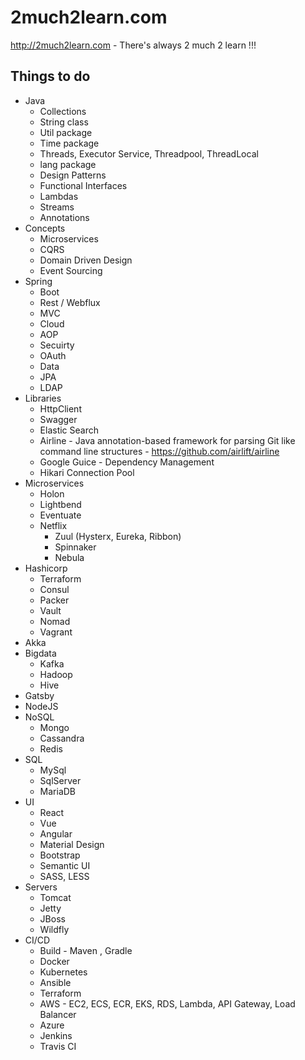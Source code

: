 # 2much2learn.com

http://2much2learn.com - There's always 2 much 2 learn !!!

## Things to do
* Java
  * Collections
  * String class
  * Util package
  * Time package
  * Threads, Executor Service, Threadpool, ThreadLocal
  * lang package
  * Design Patterns
  * Functional Interfaces
  * Lambdas
  * Streams
  * Annotations
* Concepts
  * Microservices
  * CQRS
  * Domain Driven Design
  * Event Sourcing
* Spring
  * Boot
  * Rest / Webflux
  * MVC
  * Cloud
  * AOP
  * Secuirty
  * OAuth
  * Data
  * JPA
  * LDAP
* Libraries
  * HttpClient
  * Swagger
  * Elastic Search
  * Airline - Java annotation-based framework for parsing Git like command line structures - https://github.com/airlift/airline
  * Google Guice - Dependency Management
  * Hikari Connection Pool
* Microservices
  * Holon
  * Lightbend
  * Eventuate
  * Netflix
    * Zuul (Hysterx, Eureka, Ribbon)
    * Spinnaker
    * Nebula
* Hashicorp
  * Terraform
  * Consul
  * Packer
  * Vault
  * Nomad
  * Vagrant
* Akka
* Bigdata
  * Kafka
  * Hadoop
  * Hive
* Gatsby
* NodeJS
* NoSQL
  * Mongo
  * Cassandra
  * Redis
* SQL
  * MySql
  * SqlServer
  * MariaDB
* UI
  * React
  * Vue
  * Angular
  * Material Design
  * Bootstrap
  * Semantic UI
  * SASS, LESS
* Servers
  * Tomcat
  * Jetty
  * JBoss
  * Wildfly
* CI/CD
  * Build - Maven , Gradle
  * Docker
  * Kubernetes
  * Ansible
  * Terraform
  * AWS - EC2, ECS, ECR, EKS, RDS, Lambda, API Gateway, Load Balancer
  * Azure
  * Jenkins
  * Travis CI
